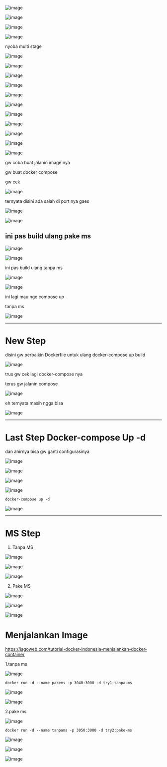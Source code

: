 ![image](https://user-images.githubusercontent.com/99697182/182847800-e8c43364-097d-4aad-be46-76aea871578a.png)

![image](https://user-images.githubusercontent.com/99697182/182847914-30b8fb23-8459-46f6-bd44-7868c6238c9a.png)

![image](https://user-images.githubusercontent.com/99697182/182848122-7f31c0f1-cf5f-4fad-9318-a8ab390794a7.png)

![image](https://user-images.githubusercontent.com/99697182/182849144-d1a80bcc-4575-4089-a257-e378877a61bd.png)

nyoba multi stage 

![image](https://user-images.githubusercontent.com/99697182/182864159-37e09ded-6ec0-45f1-a1f3-8e030bf0fbaf.png)

![image](https://user-images.githubusercontent.com/99697182/182865179-fec92daa-e903-40da-b665-43e9e796ad8e.png)

![image](https://user-images.githubusercontent.com/99697182/182865306-bcab2546-076f-4943-8a13-05d49fe03983.png)

![image](https://user-images.githubusercontent.com/99697182/182866886-bd3d606c-2fc8-4b06-8029-966a8875454b.png)

![image](https://user-images.githubusercontent.com/99697182/182866800-986eb28e-1f4d-413f-9de6-21626cf0c831.png)

![image](https://user-images.githubusercontent.com/99697182/182869986-c5ed855d-db14-4afd-843f-48121c894da6.png)

![image](https://user-images.githubusercontent.com/99697182/182870401-a69ea3a0-e802-4ac3-8f86-9bce1a89f546.png)

![image](https://user-images.githubusercontent.com/99697182/182871495-e1dfc2bb-3cc7-4fd2-8616-e5710a4f6f05.png)

![image](https://user-images.githubusercontent.com/99697182/182871898-68161973-a193-4bcb-b866-e92df28944b8.png)

![image](https://user-images.githubusercontent.com/99697182/182873097-7d0b880d-91d2-4d70-b05b-1f3423550904.png)

![image](https://user-images.githubusercontent.com/99697182/182873274-98a07696-f8c0-4037-85c6-b3d0bf69d8c9.png)

gw coba buat jalanin image nya

gw buat docker compose

gw cek 


![image](https://user-images.githubusercontent.com/99697182/182881584-1cbbe773-3a75-4000-a895-29d518c2f5db.png)


ternyata disini ada salah di port nya gaes

![image](https://user-images.githubusercontent.com/99697182/182886149-2a9d44a6-22b6-4ee7-abce-27906c98ddc7.png)

![image](https://user-images.githubusercontent.com/99697182/182886072-a99d6a72-bd45-4e03-a18c-1f2167e7efaf.png)

## ini pas build ulang pake ms

![image](https://user-images.githubusercontent.com/99697182/182888760-03a88b0a-6109-4c64-b93e-d2f38a7f7f12.png)

![image](https://user-images.githubusercontent.com/99697182/182894011-d15c7781-b8da-4805-8ff5-69093347c124.png)

ini pas build ulang tanpa ms

![image](https://user-images.githubusercontent.com/99697182/182888886-d6393ef8-a0ae-44eb-a597-fa3ef31c1d72.png)

![image](https://user-images.githubusercontent.com/99697182/182889153-0eb2ced0-3f80-4572-9386-57368084f58f.png)

ini lagi mau nge compose up 

tanpa ms

![image](https://user-images.githubusercontent.com/99697182/182893908-e43a9ccf-c1b0-40d5-903e-efba7ca16a9d.png)


------------------------------------

# New Step

disini gw perbaikin Dockerfile untuk ulang docker-compose up build

![image](https://user-images.githubusercontent.com/99697182/182973980-ee56f36f-6495-440a-8d27-d6e7e455d708.png)

trus gw cek lagi docker-compose nya

terus gw jalanin compose 

![image](https://user-images.githubusercontent.com/99697182/182974171-f03a37ae-ca3e-4a2e-8e10-5947aa8cafa2.png)

eh ternyata masih ngga bisa

![image](https://user-images.githubusercontent.com/99697182/182974533-0fac1ebc-dfc3-4054-89ab-c3473f012484.png)

---------------------------------------

# Last Step Docker-compose Up -d

dan ahirnya bisa gw ganti configurasinya

![image](https://user-images.githubusercontent.com/99697182/182975858-9c891833-20d5-4509-be7f-569e71b6190e.png)

![image](https://user-images.githubusercontent.com/99697182/182975837-e4d03776-75ad-46f8-bbde-f609ccfabcab.png)

![image](https://user-images.githubusercontent.com/99697182/182976975-f225cfa9-99db-40bc-91f3-cf6c9a5bf1f3.png)

![image](https://user-images.githubusercontent.com/99697182/182977018-80a7f779-ebcb-4000-b2f3-1e94a1e30f31.png)

`docker-compose up -d`

![image](https://user-images.githubusercontent.com/99697182/182975771-95325318-8cce-4a9b-8a9e-7ea32a3ca4db.png)

------------------------------

# MS Step

1. Tanpa MS

![image](https://user-images.githubusercontent.com/99697182/182978675-5f9fae4a-cc46-4de3-a660-203767eaab97.png)

![image](https://user-images.githubusercontent.com/99697182/182978363-f447a18a-55c6-489f-8651-e6182d3914fe.png)

![image](https://user-images.githubusercontent.com/99697182/182978641-b5f21dc6-96c9-453e-b9cf-4e34e5a73319.png)

2. Pake MS

![image](https://user-images.githubusercontent.com/99697182/182981051-12891eb1-af70-4eb1-b709-57e1aaf70dcf.png)

![image](https://user-images.githubusercontent.com/99697182/182979020-17c286bc-c84c-4acd-819b-a7ab08ff7fc4.png)

![image](https://user-images.githubusercontent.com/99697182/182980911-412e8fe9-8cca-43cb-94f4-66fcabf88976.png)


# Menjalankan Image

https://jagoweb.com/tutorial-docker-indonesia-menjalankan-docker-container

1.tanpa ms

![image](https://user-images.githubusercontent.com/99697182/182980152-400dfe0a-89bd-4194-8862-d499bf20d7ad.png)

```
docker run -d --name pakems -p 3040:3000 -d try1:tanpa-ms
```

![image](https://user-images.githubusercontent.com/99697182/182979997-70158c1c-4ffa-4cac-89de-f198ae4d7671.png)

![image](https://user-images.githubusercontent.com/99697182/182980079-d77eec87-c966-48aa-88b1-ac089e4f8e8b.png)

2.pake ms

![image](https://user-images.githubusercontent.com/99697182/182981171-746e74aa-51f5-4574-aa18-090a9ee4c23e.png)

```
docker run -d --name tanpams -p 3050:3000 -d try2:pake-ms
```

![image](https://user-images.githubusercontent.com/99697182/182981295-6f093453-4867-45c8-b91f-ec4e66a5527e.png)

![image](https://user-images.githubusercontent.com/99697182/182981367-4c885c1f-2771-4504-9220-755b34b86785.png)

![image](https://user-images.githubusercontent.com/99697182/182981416-43ec3955-341f-48e4-b42d-688f6686e2b7.png)






